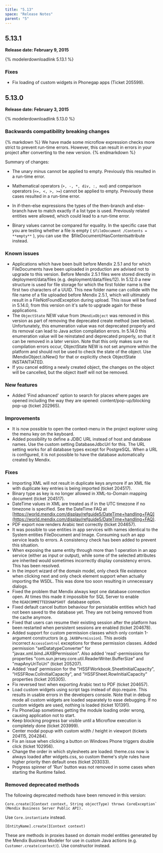 ```yaml
---
title: "5.13"
space: "Release Notes"
parent: "5"
---
```


## 5.13.1

**Release date: February 9, 2015**

{% modelerdownloadlink 5.13.1 %}

### Fixes

*   Fix loading of custom widgets in Phonegap apps (Ticket 205599).

## 5.13.0

**Release date: February 3, 2015**

{% modelerdownloadlink 5.13.0 %}

### <a name="backwards-compatibility-breaking-changes" rel="nofollow"></a>Backwards compatibility breaking changes

<div class="alert alert-warning">{% markdown %}
We have made some microflow expression checks more strict to prevent run-time errors. However, this can result in errors in your project after converting to the new version.
{% endmarkdown %}</div>

Summary of changes:

*   The unary minus cannot be applied to empty. Previously this resulted in a run-time error.
*   Mathematical operators (`+, -, *, div, :, mod`) and comparison operators (`<=, <, >, >=`) cannot be applied to empty. Previously these cases resulted in a run-time error.

*   In if-then-else expressions the types of the then-branch and else-branch have to match exactly if a list type is used. Previously related entities were allowed, which could lead to a run-time error.
*   Binary values cannot be compared for equality. In the specific case that you are testing whether a file is empty ( `$fileDocument /Contents = **empty**` ), you can use the  $fileDocument/HasContentsattribute instead.

### Known issues

*   Applications which have been built before Mendix 2.5.1 and for which FileDocuments have been uploaded in production are advised not to upgrade to this version.
    Before Mendix 2.5.1 files were stored directly in deployment/data/files (e.g. deployment/data/files/12). In 5.12.0 a new structure is used for file storage for which the first folder name is the first two characters of a UUID. This new folder name can collide with the file name of a file uploaded before Mendix 2.5.1, which will ultimately result in a FileNotFoundException during upload.
    This issue will be fixed in 5.14.0, from this version on it's safe to upgrade again for these applications.
*   The `ObjectState` NEW value from `IMendixObject` was removed in this version as part of removing the deprecated create method (see below). Unfortunately, this enumeration value was not deprecated properly and its removal can lead to Java action compilation errors. In 5.14.0 this enumeration value will be reinstated and deprecated properly, so that it can be removed in a later version. Note that this only makes sure no compilation errors occur, ObjectState NEW is not set anymore within the platform and should not be used to check the state of the object. Use IMendixObject.isNew() for that or explicitly check ObjectState INSTANTIATED.
*   If you cancel editing a newly created object, the changes on the object will be cancelled, but the object itself will not be removed.

### <a name="new-features" rel="nofollow"></a>New features

*   Added 'Find advanced' option to search for places where pages are opened including the way they are opened: content/pop-up/blocking pop-up (ticket 202965).

### <a name="improvements" rel="nofollow"></a>Improvements

*   It is now possible to open the context-menu in the project explorer using the menu key on the keyboard.
*   Added possibility to define a JDBC URL instead of host and database names. Use the custom setting DatabaseJdbcUrl for this. The URL setting works for all database types except for PostgreSQL. When a URL is configured, it is not possible to have the database automatically created by Mendix.

### <a name="fixes" rel="nofollow"></a>Fixes

*   Importing XML will not result in duplicate keys anymore if an XML file with duplicate key entries is being imported (ticket 204517).
*   Binary type as key is no longer allowed in XML-to-Domain mapping document (ticket 204517).
*   DateTime values in XML are treated as if in the UTC timezone if no timezone is specified. See the DateTime FAQ at [https://world.mendix.com/display/refguide5/DateTime+handling+FAQ](https://world.mendix.com/display/refguide5/DateTime+handling+FAQ).
*   PDF export now renders Arabic text correctly (ticket 204657).
*   It was possible to use entities in app services with names identical to the System entities FileDocument and Image. Consuming such an app service leads to errors. A consistency check has been added to prevent this situation.
*   When exposing the same entity through more than 1 operation in an app service (either as input or output), while some of the selected attributes are inherited would sometimes incorrectly display consistency errors. This has been resolved.
*   In the import wizard of the domain model, only check file existence when clicking next and only check element support when actually importing the WSDL. This was done too soon resulting in unnecessary dialogs.
*   Fixed the problem that Mendix always kept one database connection open. At times this made it impossible for SQL Server to enable the `READCOMMITTEDSNAPSHOT `database option.
*   Fixed default cancel button behaviour for persistable entities which had not been saved to the database yet. They are not being removed from the cache anymore.
*   Fixed that users can resume their existing session after the platform has been restarted when persistent sessions are enabled (ticket 204678).
*   Added support for custom permission classes which only contain 1-argument constructors (e.g. `JAXBPermission`). This avoids incorrect `AccessControl` exceptions for these permission classes. Added permission "setDatatypeConverter" for "javax.xml.bind.JAXBPermission". Also added 'read'-permissions for properties "com.sun.jersey.core.util.ReaderWriter.BufferSize" and "mapAnyUriToUri" (ticket 205207).
*   Added 'read' permission for the "HSSFWorkbook.SheetInitialCapacity", "HSSFRow.ColInitialCapacity", and "HSSFSheet.RowInitialCapacity" properties (ticket 205305).
*   Fix reversed text when exporting Arabic text to PDF (ticket 204657).
*   Load custom widgets using script tags instead of dojo.require. This results in usable errors in the developers console. Note that in debug mode all custom widgets are loaded separately to ease debugging. If no custom widgets are used, nothing is loaded (ticket 101391).
*   Fix PhoneGap sometimes getting the module loading order wrong, causing application not to start.
*   Keep blocking progress bar visible until a Microflow execution is completely done (ticket 203999).
*   Center modal popup with custom width / height in viewport (tickets 204115, 204284).
*   Fix an issue when clicking a button on Windows Phone triggers double click (ticket 102956).
*   Change the order in which stylesheets are loaded: theme.css now is always loaded after widgets.css, so custom theme's style rules have higher priority then default ones (ticket 203033).
*   Progress spinner of 'Run' button was not removed in some cases when starting the Runtime failed.

### <a name="removed-deprecated-methods" rel="nofollow"></a>Removed deprecated methods

The following deprecated methods have been removed in this version:

```
Core.create(IContext context, String objectType) throws CoreException` (Mendix Business Server Public API). 
```

Use `Core.instantiate` instead.

```
[EntityName].create(IContext context)
```

These are methods in proxies based on domain model entities generated by the Mendix Business Modeler for use in custom Java actions (e.g. `Customer.create(context)`). Use constructor instead.
